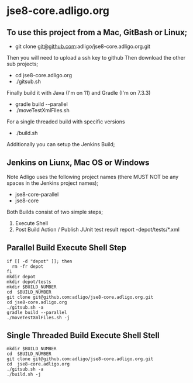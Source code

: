 # jse8-core.adligo.org

## To use this project from a Mac, GitBash or Linux;
- git clone git@github.com:adligo/jse8-core.adligo.org.git

Then you will need to upload a ssh key to github
Then download the other sub projects;
- cd jse8-core.adligo.org
- ./gitsub.sh

Finally build it with Java (I'm on 11) and Gradle (I'm on 7.3.3)
- gradle build --parallel
- ./moveTestXmlFiles.sh

For a single threaded build with specific versions
- ./build.sh

Additionally you can setup the Jenkins Build;

## Jenkins on Liunx, Mac OS or Windows
Note Adligo uses the following project names (there MUST NOT be any spaces in the Jenkins project names);
- jse8-core-parallel 
- jse8-core

Both Builds consist of two simple steps;
1) Execute Shell
2) Post Build Action / Publish JUnit test result report 
-depot/tests/*.xml

## Parallel Build Execute Shell Step
```
if [[ -d "depot" ]]; then
  rm -fr depot
fi
mkdir depot
mkdir depot/tests
mkdir $BUILD_NUMBER
cd  $BUILD_NUMBER
git clone git@github.com:adligo/jse8-core.adligo.org.git
cd jse8-core.adligo.org
./gitsub.sh -a
gradle build --parallel
./moveTestXmlFiles.sh -j
```

## Single Threaded Build Execute Shell Stell
```
mkdir $BUILD_NUMBER
cd  $BUILD_NUMBER
git clone git@github.com:adligo/jse8-core.adligo.org.git
cd  jse8-core.adligo.org
./gitsub.sh -a
./build.sh -j
```



